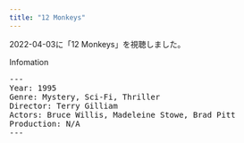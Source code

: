 ```yaml
---
title: "12 Monkeys"
---
```

2022-04-03に「12 Monkeys」を視聴しました。

Infomation
<pre>
---
Year: 1995
Genre: Mystery, Sci-Fi, Thriller
Director: Terry Gilliam
Actors: Bruce Willis, Madeleine Stowe, Brad Pitt
Production: N/A
---
</pre>
